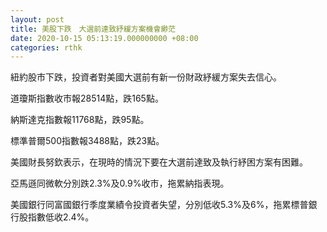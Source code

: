 ```yaml
---
layout: post
title: 美股下跌　大選前達致紓緩方案機會緲茫
date: 2020-10-15 05:13:19.000000000 +08:00
categories: rthk
---
```


紐約股市下跌，投資者對美國大選前有新一份財政紓緩方案失去信心。

道瓊斯指數收市報28514點，跌165點。

納斯達克指數報11768點，跌95點。

標準普爾500指數報3488點，跌23點。

美國財長努欽表示，在現時的情況下要在大選前達致及執行紓困方案有困難。

亞馬遜同微軟分別跌2.3%及0.9%收市，拖累納指表現。

美國銀行同富國銀行季度業績令投資者失望，分別低收5.3%及6%，拖累標普銀行股指數低收2.4%。
